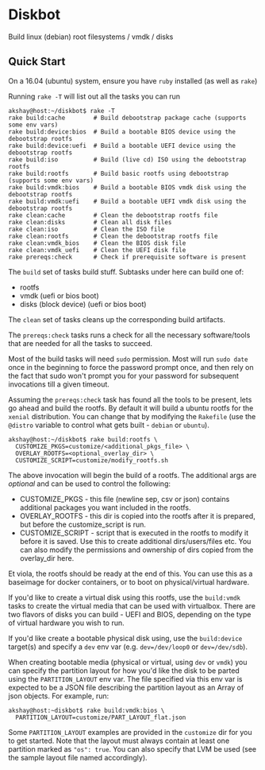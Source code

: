 # Diskbot

Build linux (debian) root filesystems / vmdk / disks

## Quick Start

On a 16.04 (ubuntu) system, ensure you have `ruby` installed (as well as `rake`)

Running `rake -T` will list out all the tasks you can run

```
akshay@host:~/diskbot$ rake -T
rake build:cache        # Build debootstrap package cache (supports some env vars)
rake build:device:bios  # Build a bootable BIOS device using the debootstrap rootfs
rake build:device:uefi  # Build a bootable UEFI device using the debootstrap rootfs
rake build:iso          # Build (live cd) ISO using the debootstrap rootfs
rake build:rootfs       # Build basic rootfs using debootstrap (supports some env vars)
rake build:vmdk:bios    # Build a bootable BIOS vmdk disk using the debootstrap rootfs
rake build:vmdk:uefi    # Build a bootable UEFI vmdk disk using the debootstrap rootfs
rake clean:cache        # Clean the debootstrap rootfs file
rake clean:disks        # Clean all disk files
rake clean:iso          # Clean the ISO file
rake clean:rootfs       # Clean the debootstrap rootfs file
rake clean:vmdk_bios    # Clean the BIOS disk file
rake clean:vmdk_uefi    # Clean the UEFI disk file
rake prereqs:check      # Check if prerequisite software is present
```

The `build` set of tasks build stuff. Subtasks under here can build one of:
  - rootfs
  - vmdk (uefi or bios boot)
  - disks (block device) (uefi or bios boot)

The `clean` set of tasks cleans up the corresponding build artifacts.

The `prereqs:check` tasks runs a check for all the necessary software/tools that
are needed for all the tasks to succeed.

Most of the build tasks will need `sudo` permission. Most will run `sudo date`
once in the beginning to force the password prompt once, and then rely on the
fact that sudo won't prompt you for your password for subsequent invocations
till a given timeout.

Assuming the `prereqs:check` task has found all the tools to be present, lets
go ahead and build the rootfs. By default it will build a ubuntu rootfs for
the `xenial` distribution. You can change that by modifying the `Rakefile` (use
the `@distro` variable to control what gets built - `debian` or `ubuntu`).

```
akshay@host:~/diskbot$ rake build:rootfs \
  CUSTOMIZE_PKGS=customize/<additional_pkgs_file> \
  OVERLAY_ROOTFS=<optional_overlay_dir> \
  CUSTOMIZE_SCRIPT=customize/modify_rootfs.sh
```

The above invocation will begin the build of a rootfs. The additional args are
*optional* and can be used to control the following:
  - CUSTOMIZE_PKGS - this file (newline sep, csv or json) contains additional
  packages you want included in the rootfs.
  - OVERLAY_ROOTFS - this dir is copied into the rootfs after it is prepared,
  but before the customize_script is run.
  - CUSTOMIZE_SCRIPT - script that is executed in the rootfs to modify it before
  it is saved. Use this to create additional dirs/users/files etc. You can also
  modify the permissions and ownership of dirs copied from the overlay_dir here.

Et viola, the rootfs should be ready at the end of this. You can use this as
a baseimage for docker containers, or to boot on physical/virtual hardware.

If you'd like to create a virtual disk using this rootfs, use the `build:vmdk`
tasks to create the virtual media that can be used with virtualbox. There are
two flavors of disks you can build - UEFI and BIOS, depending on the type of
virtual hardware you wish to run.

If you'd like create a bootable physical disk using, use the `build:device`
target(s) and specify a `dev` env var (e.g. `dev=/dev/loop0` or `dev=/dev/sdb`).

When creating bootable media (physical or virtual, using `dev` or `vmdk`) you
can specify the partition layout for how you'd like the disk to be parted
using the `PARTITION_LAYOUT` env var. The file specified via this env var is
expected to be a JSON file describing the partition layout as an Array of json
objects. For example, run:

```
akshay@host:~diskbot$ rake build:vmdk:bios \
  PARTITION_LAYOUT=customize/PART_LAYOUT_flat.json
```

Some `PARTITION_LAYOUT` examples are provided in the `customize` dir for you to
get started. Note that the layout must always contain at least one partition
marked as `"os": true`. You can also specify that LVM be used (see the sample
layout file named accordingly).
